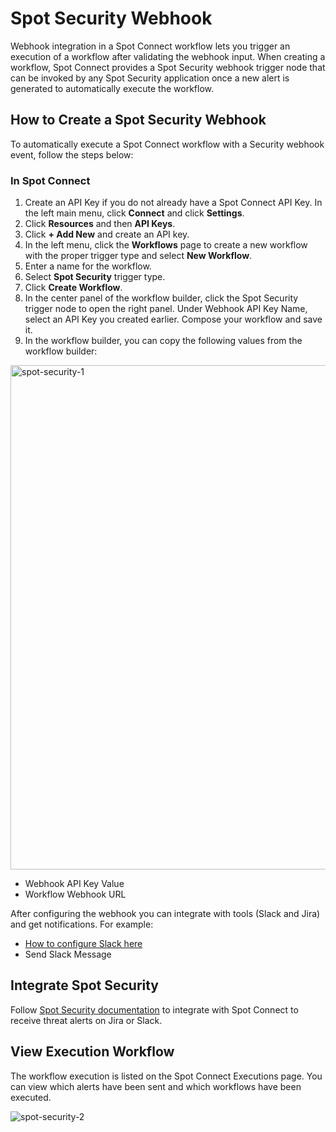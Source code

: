 # Spot Security Webhook 

Webhook integration in a Spot Connect workflow lets you trigger an execution of a workflow after validating the webhook input. When creating a workflow, Spot Connect provides a Spot Security webhook trigger node that can be invoked by any Spot Security application once a new alert is generated to automatically execute the workflow. 

## How to Create a Spot Security Webhook  

To automatically execute a Spot Connect workflow with a Security webhook event, follow the steps below:  

### In Spot Connect 

1. Create an API Key if you do not already have a Spot Connect API Key. In the left main menu, click **Connect** and click **Settings**. 
2. Click **Resources** and then **API Keys**. 
3. Click **+ Add New** and create an API key.  
4. In the left menu, click the **Workflows** page to create a new workflow with the proper trigger type and select **New Workflow**. 
5. Enter a name for the workflow. 
6. Select **Spot Security** trigger type. 
7. Click **Create Workflow**. 
8. In the center panel of the workflow builder, click the Spot Security trigger node to open the right panel. Under Webhook API Key Name, select an API Key you created earlier. Compose your workflow and save it. 
9. In the workflow builder, you can copy the following values from the workflow builder: 

<img width="807" alt="spot-security-1" src="https://github.com/spotinst/help/assets/106514736/eb7301ea-318f-4708-82ef-b1eda3df6d34">

* Webhook API Key Value 
* Workflow Webhook URL 

After configuring the webhook you can integrate with tools (Slack and Jira) and get notifications. For example:  

* [How to configure Slack here](spot-connect/integrations/slack)
* Send Slack Message  

## Integrate Spot Security  

Follow [Spot Security documentation](spot-security/features/threats?id=event-detail-record) to integrate with Spot Connect to receive threat alerts on Jira or Slack.

## View Execution Workflow 

The workflow execution is listed on the Spot Connect Executions page. You can view which alerts have been sent and which workflows have been executed. 

![spot-security-2](https://github.com/spotinst/help/assets/106514736/95545467-d745-4eab-8dc6-3d5ce7f452cb)

